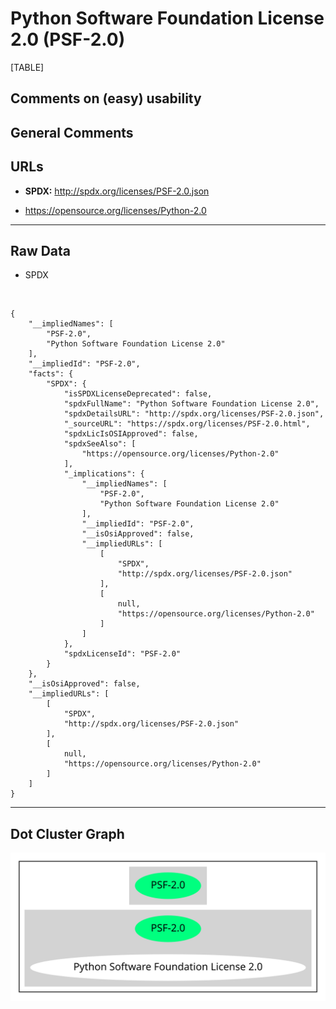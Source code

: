 Python Software Foundation License 2.0 (PSF-2.0)
================================================

[TABLE]

Comments on (easy) usability
----------------------------

General Comments
----------------

URLs
----

-   **SPDX:** http://spdx.org/licenses/PSF-2.0.json

-   https://opensource.org/licenses/Python-2.0

------------------------------------------------------------------------

Raw Data
--------

-   SPDX

&nbsp;

    {
        "__impliedNames": [
            "PSF-2.0",
            "Python Software Foundation License 2.0"
        ],
        "__impliedId": "PSF-2.0",
        "facts": {
            "SPDX": {
                "isSPDXLicenseDeprecated": false,
                "spdxFullName": "Python Software Foundation License 2.0",
                "spdxDetailsURL": "http://spdx.org/licenses/PSF-2.0.json",
                "_sourceURL": "https://spdx.org/licenses/PSF-2.0.html",
                "spdxLicIsOSIApproved": false,
                "spdxSeeAlso": [
                    "https://opensource.org/licenses/Python-2.0"
                ],
                "_implications": {
                    "__impliedNames": [
                        "PSF-2.0",
                        "Python Software Foundation License 2.0"
                    ],
                    "__impliedId": "PSF-2.0",
                    "__isOsiApproved": false,
                    "__impliedURLs": [
                        [
                            "SPDX",
                            "http://spdx.org/licenses/PSF-2.0.json"
                        ],
                        [
                            null,
                            "https://opensource.org/licenses/Python-2.0"
                        ]
                    ]
                },
                "spdxLicenseId": "PSF-2.0"
            }
        },
        "__isOsiApproved": false,
        "__impliedURLs": [
            [
                "SPDX",
                "http://spdx.org/licenses/PSF-2.0.json"
            ],
            [
                null,
                "https://opensource.org/licenses/Python-2.0"
            ]
        ]
    }

------------------------------------------------------------------------

Dot Cluster Graph
-----------------

![](../dot/PSF-2.0.svg "dot")